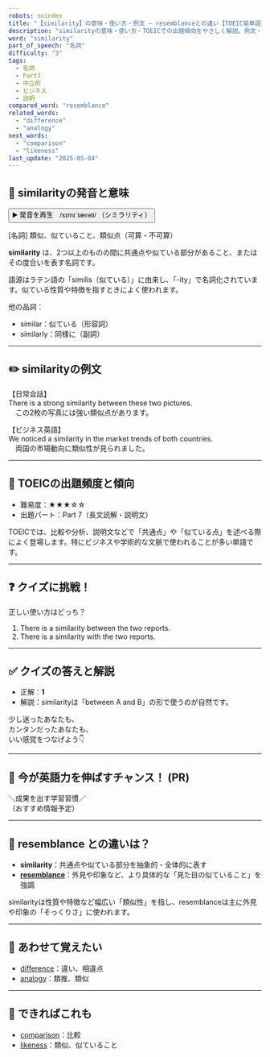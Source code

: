 ```yaml
---
robots: noindex
title: "【similarity】の意味・使い方・例文 ― resemblanceとの違い【TOEIC英単語】"
description: "similarityの意味・使い方・TOEICでの出題傾向をやさしく解説。例文・クイズ付きでresemblanceとの違いもわかりやすく学べます。"
word: "similarity"
part_of_speech: "名詞"
difficulty: "3"
tags:
  - 名詞
  - Part7
  - 中立的
  - ビジネス
  - 説明
compared_word: "resemblance"
related_words:
  - "difference"
  - "analogy"
next_words:
  - "comparison"
  - "likeness"
last_update: "2025-05-04"
---
```


## 🔰 similarityの発音と意味

<button class="play-audio" onclick="playTTS('similarity')">
  <span class="play-audio-main">
    ▶️ 発音を再生　/sɪmɪˈlærəti/
  </span>
  <span class="play-audio-sub">
    （シミラリティ）
  </span>
</button>

[名詞] 類似、似ていること、類似点（可算・不可算）

**similarity** は、2つ以上のものの間に共通点や似ている部分があること、またはその度合いを表す名詞です。

語源はラテン語の「similis（似ている）」に由来し、「-ity」で名詞化されています。似ている性質や特徴を指すときによく使われます。

他の品詞：  
- similar：似ている（形容詞）
- similarly：同様に（副詞）

---

## ✏️ similarityの例文

【日常会話】  
There is a strong similarity between these two pictures.  
　この2枚の写真には強い類似点があります。

【ビジネス英語】  
We noticed a similarity in the market trends of both countries.  
　両国の市場動向に類似性が見られました。

---

## 🎯 TOEICの出題頻度と傾向

- 難易度：★★★☆☆
- 出題パート：Part 7（長文読解・説明文）

TOEICでは、比較や分析、説明文などで「共通点」や「似ている点」を述べる際によく登場します。特にビジネスや学術的な文脈で使われることが多い単語です。

---

## ❓ クイズに挑戦！

正しい使い方はどっち？

1. There is a similarity between the two reports.  
2. There is a similarity with the two reports.

---

## ✅ クイズの答えと解説

- 正解：**1**
- 解説：similarityは「between A and B」の形で使うのが自然です。

少し迷ったあなたも、  
カンタンだったあなたも、  
いい感覚をつなげよう👇️

---

## 🚀 今が英語力を伸ばすチャンス！ (PR)

<div class="info-center">
＼成果を出す学習習慣／<br>  
（おすすめ情報予定）
</div>

---

## 🤔  resemblance との違いは？

- **similarity**：共通点や似ている部分を抽象的・全体的に表す
- **[resemblance](/word/resemblance)**：外見や印象など、より具体的な「見た目の似ていること」を強調

similarityは性質や特徴など幅広い「類似性」を指し、resemblanceは主に外見や印象の「そっくりさ」に使われます。

---

## 🧩 あわせて覚えたい

- [difference](/word/difference)：違い、相違点
- [analogy](/word/analogy)：類推、類似

---

## 📖 できればこれも

- [comparison](/word/comparison)：比較
- [likeness](/word/likeness)：類似、似ていること

<!-- cvid: aid21_bid26 -->
